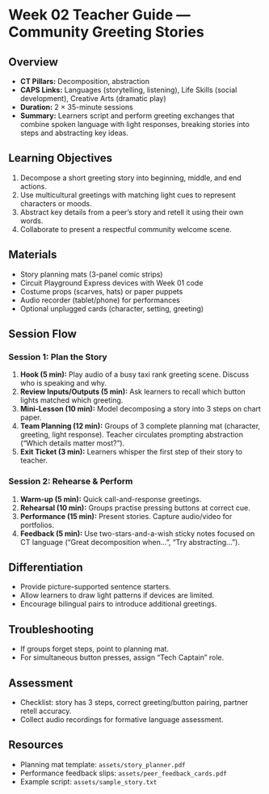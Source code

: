 # Week 02 Teacher Guide — Community Greeting Stories

## Overview
- **CT Pillars:** Decomposition, abstraction
- **CAPS Links:** Languages (storytelling, listening), Life Skills (social development), Creative Arts (dramatic play)
- **Duration:** 2 × 35-minute sessions
- **Summary:** Learners script and perform greeting exchanges that combine spoken language with light responses, breaking stories into steps and abstracting key ideas.

## Learning Objectives
1. Decompose a short greeting story into beginning, middle, and end actions.
2. Use multicultural greetings with matching light cues to represent characters or moods.
3. Abstract key details from a peer’s story and retell it using their own words.
4. Collaborate to present a respectful community welcome scene.

## Materials
- Story planning mats (3-panel comic strips)
- Circuit Playground Express devices with Week 01 code
- Costume props (scarves, hats) or paper puppets
- Audio recorder (tablet/phone) for performances
- Optional unplugged cards (character, setting, greeting)

## Session Flow
### Session 1: Plan the Story
1. **Hook (5 min):** Play audio of a busy taxi rank greeting scene. Discuss who is speaking and why.
2. **Review Inputs/Outputs (5 min):** Ask learners to recall which button lights matched which greeting.
3. **Mini-Lesson (10 min):** Model decomposing a story into 3 steps on chart paper.
4. **Team Planning (12 min):** Groups of 3 complete planning mat (character, greeting, light response). Teacher circulates prompting abstraction (“Which details matter most?”).
5. **Exit Ticket (3 min):** Learners whisper the first step of their story to teacher.

### Session 2: Rehearse & Perform
1. **Warm-up (5 min):** Quick call-and-response greetings.
2. **Rehearsal (10 min):** Groups practise pressing buttons at correct cue.
3. **Performance (15 min):** Present stories. Capture audio/video for portfolios.
4. **Feedback (5 min):** Use two-stars-and-a-wish sticky notes focused on CT language (“Great decomposition when…”, “Try abstracting…”).

## Differentiation
- Provide picture-supported sentence starters.
- Allow learners to draw light patterns if devices are limited.
- Encourage bilingual pairs to introduce additional greetings.

## Troubleshooting
- If groups forget steps, point to planning mat.
- For simultaneous button presses, assign “Tech Captain” role.

## Assessment
- Checklist: story has 3 steps, correct greeting/button pairing, partner retell accuracy.
- Collect audio recordings for formative language assessment.

## Resources
- Planning mat template: `assets/story_planner.pdf`
- Performance feedback slips: `assets/peer_feedback_cards.pdf`
- Example script: `assets/sample_story.txt`

